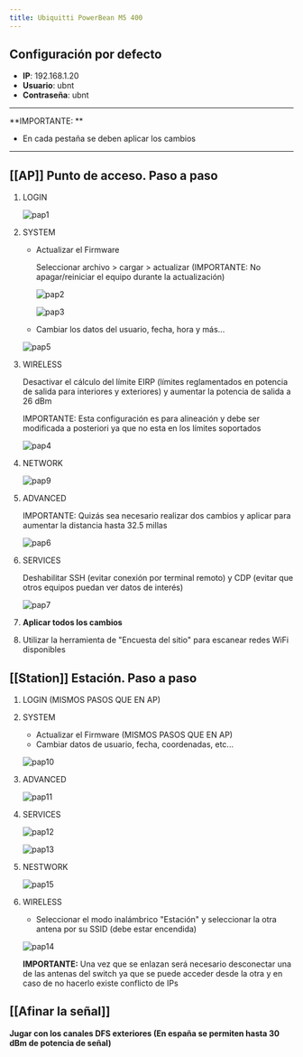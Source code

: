 ```yaml
---
title: Ubiquitti PowerBean M5 400
---
```


## Configuración por defecto

- **IP**: 192.168.1.20
- **Usuario**: ubnt
- **Contraseña**: ubnt

---

**IMPORTANTE: **

- En cada pestaña se deben aplicar los cambios

---

## [[AP]] Punto de acceso. Paso a paso

1. LOGIN

   ![pap1](../../../../static/img/remote-control/antenas/modelos/powerbeanM5400/pap1.jpg)

2. SYSTEM

   - Actualizar el Firmware

     Seleccionar archivo > cargar > actualizar (IMPORTANTE: No apagar/reiniciar el equipo durante la actualización)

     ![pap2](../../../../static/img/remote-control/antenas/modelos/powerbeanM5400/pap2.jpg)

     ![pap3](../../../../static/img/remote-control/antenas/modelos/powerbeanM5400/pap3.jpg)

   - Cambiar los datos del usuario, fecha, hora y más...

   ![pap5](../../../../static/img/remote-control/antenas/modelos/powerbeanM5400/pap5.jpg)

3. WIRELESS

   Desactivar el cálculo del límite EIRP (límites reglamentados en potencia de salida para interiores y exteriores) y aumentar la potencia de salida a 26 dBm

   IMPORTANTE: Esta configuración es para alineación y debe ser modificada a posteriori ya que no esta en los límites soportados

   ![pap4](../../../../static/img/remote-control/antenas/modelos/powerbeanM5400/pap4.jpg)

4. NETWORK

   ![pap9](../../../../static/img/remote-control/antenas/modelos/powerbeanM5400/pap9.jpg)

5. ADVANCED

   IMPORTANTE: Quizás sea necesario realizar dos cambios y aplicar para aumentar la distancia hasta 32.5 millas

   ![pap6](../../../../static/img/remote-control/antenas/modelos/powerbeanM5400/pap6.jpg)

6. SERVICES

   Deshabilitar SSH (evitar conexión por terminal remoto) y CDP (evitar que otros equipos puedan ver datos de interés)

   ![pap7](../../../../static/img/remote-control/antenas/modelos/powerbeanM5400/pap7.jpg)

7. **Aplicar todos los cambios**
8. Utilizar la herramienta de "Encuesta del sitio" para escanear redes WiFi disponibles

## [[Station]] Estación. Paso a paso

1. LOGIN (MISMOS PASOS QUE EN AP)

2. SYSTEM

   - Actualizar el Firmware (MISMOS PASOS QUE EN AP)
   - Cambiar datos de usuario, fecha, coordenadas, etc...

   ![pap10](../../../../static/img/remote-control/antenas/modelos/powerbeanM5400/pap10.jpg)

3. ADVANCED

   ![pap11](../../../../static/img/remote-control/antenas/modelos/powerbeanM5400/pap11.jpg)

4. SERVICES

   ![pap12](../../../../static/img/remote-control/antenas/modelos/powerbeanM5400/pap12.jpg)

   ![pap13](../../../../static/img/remote-control/antenas/modelos/powerbeanM5400/pap13.jpg)

5. NESTWORK

   ![pap15](../../../../static/img/remote-control/antenas/modelos/powerbeanM5400/pap15.jpg)

6. WIRELESS

   - Seleccionar el modo inalámbrico "Estación" y seleccionar la otra antena por su SSID (debe estar encendida)

   ![pap14](../../../../static/img/remote-control/antenas/modelos/powerbeanM5400/pap14.jpg)

   **IMPORTANTE:** Una vez que se enlazan será necesario desconectar una de las antenas del switch ya que se puede acceder desde la otra y en caso de no hacerlo existe conflicto de IPs

## [[Afinar la señal]]

**Jugar con los canales DFS exteriores (En españa se permiten hasta 30 dBm de potencia de señal)**

